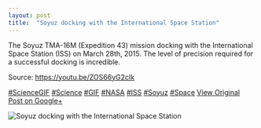 ```yaml
---
layout: post
title:  "Soyuz docking with the International Space Station"
---
```


The Soyuz TMA-16M (Expedition 43) mission docking with the International Space Station (ISS) on March 28th, 2015. The level of precision required for a successful docking is incredible.  
  
Source: <https://youtu.be/ZOS66yG2cIk>  
  
[#ScienceGIF](https://plus.google.com/s/%23ScienceGIF/posts) [#Science](https://plus.google.com/s/%23Science/posts) [#GIF](https://plus.google.com/s/%23GIF/posts) [#NASA](https://plus.google.com/s/%23NASA/posts) [#ISS](https://plus.google.com/s/%23ISS/posts) [#Soyuz](https://plus.google.com/s/%23Soyuz/posts) [#Space](https://plus.google.com/s/%23Space/posts)
[View Original Post on Google+](https://plus.google.com/+ColinSullender/posts/DVEZsk9NeTx)

![Soyuz docking with the International Space Station](https://i.imgur.com/lW9Z9dU.gif)
